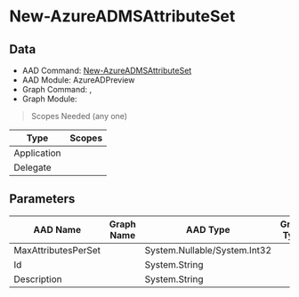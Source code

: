 # New-AzureADMSAttributeSet

> 

## Data

+ AAD Command: [New-AzureADMSAttributeSet](https://docs.microsoft.com/en-us/powershell/module/AzureADPreview/New-AzureADMSAttributeSet)
+ AAD Module: AzureADPreview
+ Graph Command: [](), []()
+ Graph Module: 

> Scopes Needed (any one)

|Type|Scopes|
|---|---|
|Application||
|Delegate||

## Parameters

|AAD Name|Graph Name|AAD Type|Graph Type|Infos|
|---|---|---|---|---|
|MaxAttributesPerSet||System.Nullable/System.Int32|||
|Id||System.String|||
|Description||System.String|||

